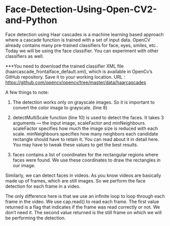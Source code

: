 # Face-Detection-Using-Open-CV2-and-Python

Face detection using Haar cascades is a machine learning based approach where a cascade function is trained with a set of input data. OpenCV already contains many pre-trained classifiers for face, eyes, smiles, etc.. Today we will be using the face classifier. You can experiment with other classifiers as well.

***You need to download the trained classifier XML file (haarcascade_frontalface_default.xml), which is available in OpenCv’s GitHub repository. Save it to your working location.
URL : https://github.com/opencv/opencv/tree/master/data/haarcascades


A few things to note:

1. The detection works only on grayscale images. So it is important to convert the color image to grayscale. (line 8)

2. detectMultiScale function (line 10) is used to detect the faces. It takes 3 arguments — the input image, scaleFactor and minNeighbours. scaleFactor specifies how much the image size is reduced with each scale. minNeighbours specifies how many neighbors each candidate rectangle should have to retain it. You can read about it in detail here. You may have to tweak these values to get the best results.

3. faces contains a list of coordinates for the rectangular regions where faces were found. We use these coordinates to draw the rectangles in our image.

Similarly, we can detect faces in videos. As you know videos are basically made up of frames, which are still images. So we perform the face detection for each frame in a video.

The only difference here is that we use an infinite loop to loop through each frame in the video. We use cap.read() to read each frame. The first value returned is a flag that indicates if the frame was read correctly or not. We don’t need it. The second value returned is the still frame on which we will be performing the detection.
